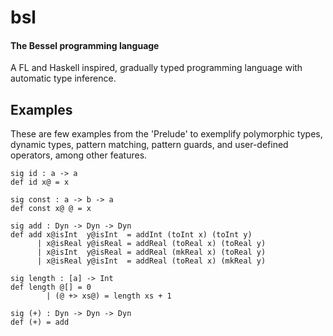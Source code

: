 bsl
===
#### The Bessel programming language

A FL and Haskell inspired, gradually typed programming language with
automatic type inference.


Examples
--------

These are few examples from the 'Prelude' to exemplify polymorphic
types, dynamic types, pattern matching, pattern guards, and
user-defined operators, among other features.

    sig id : a -> a
    def id x@ = x

    sig const : a -> b -> a
    def const x@ @ = x

    sig add : Dyn -> Dyn -> Dyn
    def add x@isInt  y@isInt  = addInt (toInt x) (toInt y)
          | x@isReal y@isReal = addReal (toReal x) (toReal y)
          | x@isInt  y@isReal = addReal (mkReal x) (toReal y)
          | x@isReal y@isInt  = addReal (toReal x) (mkReal y)

    sig length : [a] -> Int
    def length @[] = 0
            | (@ +> xs@) = length xs + 1

    sig (+) : Dyn -> Dyn -> Dyn
    def (+) = add